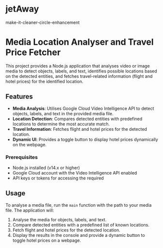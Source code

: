 # jetAway
make-it-cleaner-circle-enhancement

# Media Location Analyser and Travel Price Fetcher

This project provides a Node.js application that analyses video or image media to detect objects, labels, and text, identifies possible locations based on the detected entities, and fetches travel-related information (flight and hotel prices) for the identified location.

## Features

- **Media Analysis**: Utilises Google Cloud Video Intelligence API to detect objects, labels, and text in the provided media file.
- **Location Detection**: Compares detected entities with predefined locations to determine the most accurate match.
- **Travel Information**: Fetches flight and hotel prices for the detected location.
- **Dynamic UI**: Provides a toggle button to display hotel prices dynamically on the webpage.

### Prerequisites

- Node.js installed (v14.x or higher)
- Google Cloud account with the Video Intelligence API enabled
- API keys or tokens for accessing the required

## Usage

To analyse a media file, run the `main` function with the path to your media file. The application will:

1. Analyse the media for objects, labels, and text.
2. Compare detected entities with a predefined list of known locations.
3. Fetch flight and hotel prices for the detected location.
4. Display the results in the console and provide a dynamic button to toggle hotel prices on a webpage.



